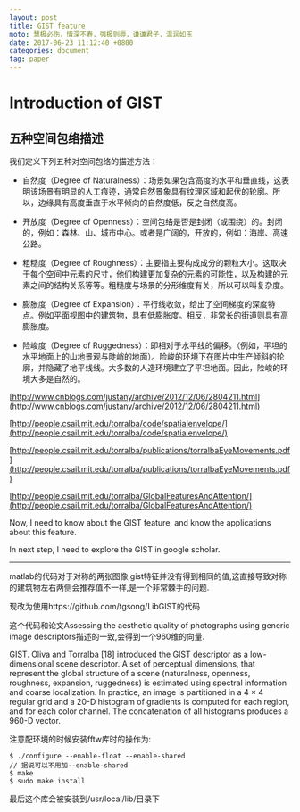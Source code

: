 ```yaml
---
layout: post
title: GIST feature
moto: 慧极必伤，情深不寿，强极则辱，谦谦君子，温润如玉
date: 2017-06-23 11:12:40 +0800
categories: document
tag: paper
---
```


# Introduction of GIST

## 五种空间包络描述

我们定义下列五种对空间包络的描述方法：

* 自然度（Degree of Naturalness）：场景如果包含高度的水平和垂直线，这表明该场景有明显的人工痕迹，通常自然景象具有纹理区域和起伏的轮廓。所以，边缘具有高度垂直于水平倾向的自然度低，反之自然度高。
    
* 开放度（Degree of Openness）：空间包络是否是封闭（或围绕）的。封闭的，例如：森林、山、城市中心。或者是广阔的，开放的，例如：海岸、高速公路。
    
* 粗糙度（Degree of Roughness）：主要指主要构成成分的颗粒大小。这取决于每个空间中元素的尺寸，他们构建更加复杂的元素的可能性，以及构建的元素之间的结构关系等等。粗糙度与场景的分形维度有关，所以可以叫复杂度。
    
* 膨胀度（Degree of Expansion）：平行线收敛，给出了空间梯度的深度特点。例如平面视图中的建筑物，具有低膨胀度。相反，非常长的街道则具有高膨胀度。
    
* 险峻度（Degree of Ruggedness）：即相对于水平线的偏移。（例如，平坦的水平地面上的山地景观与陡峭的地面）。险峻的环境下在图片中生产倾斜的轮廓，并隐藏了地平线线。大多数的人造环境建立了平坦地面。因此，险峻的环境大多是自然的。


[http://www.cnblogs.com/justany/archive/2012/12/06/2804211.html](http://www.cnblogs.com/justany/archive/2012/12/06/2804211.html)

[http://people.csail.mit.edu/torralba/code/spatialenvelope/](http://people.csail.mit.edu/torralba/code/spatialenvelope/)

[http://people.csail.mit.edu/torralba/publications/torralbaEyeMovements.pdf](http://people.csail.mit.edu/torralba/publications/torralbaEyeMovements.pdf)

[http://people.csail.mit.edu/torralba/GlobalFeaturesAndAttention/](http://people.csail.mit.edu/torralba/GlobalFeaturesAndAttention/)

Now, I need to know about the GIST feature, and know the applications about this feature.

In next step, I need to explore the GIST in google scholar.

----
matlab的代码对于对称的两张图像,gist特征并没有得到相同的值,这直接导致对称的建筑物左右两侧会推荐值不一样,是一个非常棘手的问题.

现改为使用https://github.com/tgsong/LibGIST的代码

这个代码和论文Assessing the aesthetic quality of photographs using generic image descriptors描述的一致,会得到一个960维的向量.

GIST. Oliva and Torralba [18] introduced the GIST descriptor as a low-dimensional scene descriptor. A set of perceptual dimensions, that represent the global structure of a scene (naturalness, openness, roughness, expansion, ruggedness) is estimated using spectral information and coarse localization. In practice, an image is partitioned in a 4 × 4 regular grid and a 20-D histogram of gradients is computed for each region, and for each color channel. The concatenation of all histograms produces a 960-D vector.

注意配环境的时候安装fftw库时的操作为:
```
$ ./configure --enable-float --enable-shared
// 据说可以不用加--enable-shared
$ make
$ sudo make install
```
最后这个库会被安装到/usr/local/lib/目录下
